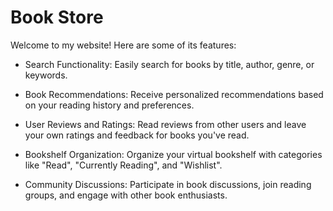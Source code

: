 # Book Store 

Welcome to my website! Here are some of its features:

- Search Functionality: Easily search for books by title, author, genre, or keywords.

- Book Recommendations: Receive personalized recommendations based on your reading history and preferences.

- User Reviews and Ratings: Read reviews from other users and leave your own ratings and feedback for books you've read.

- Bookshelf Organization: Organize your virtual bookshelf with categories like "Read", "Currently Reading", and "Wishlist".

- Community Discussions: Participate in book discussions, join reading groups, and engage with other book enthusiasts.
